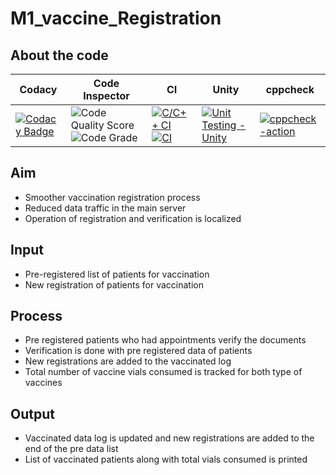 # M1_vaccine_Registration
## About the code
| Codacy | Code Inspector | CI | Unity | cppcheck |
| --- | --- | --- | --- | --- |
| [![Codacy Badge](https://api.codacy.com/project/badge/Grade/a1edf2417a2e46699e8245f518c674f4)](https://app.codacy.com/gh/amithsnair11/StepIN_VaccineRegist?utm_source=github.com&utm_medium=referral&utm_content=amithsnair11/StepIN_VaccineRegist&utm_campaign=Badge_Grade_Settings) | ![Code Quality Score](https://www.code-inspector.com/project/28301/score/svg) ![Code Grade](https://www.code-inspector.com/project/28301/status/svg) | [![C/C++ CI](https://github.com/saiss1998/M1_Vaccine_Registration/actions/workflows/c-build.yml/badge.svg)](https://github.com/saiss1998/M1_Vaccine_Registration/actions/workflows/c-build.yml) [![CI](https://github.com/saiss1998/M1_Vaccine_Registration/actions/workflows/main.yml/badge.svg)](https://github.com/saiss1998/M1_Vaccine_Registration/actions/workflows/main.yml) | [![Unit Testing - Unity](https://github.com/saiss1998/M1_Vaccine_Registration/actions/workflows/unity.yml/badge.svg)](https://github.com/saiss1998/M1_Vaccine_Registration/actions/workflows/unity.yml) | [![cppcheck-action](https://github.com/saiss1998/M1_Vaccine_Registration/actions/workflows/cppcheck.yml/badge.svg)](https://github.com/saiss1998/M1_Vaccine_Registration/actions/workflows/cppcheck.yml)

## Aim
* Smoother vaccination registration process
* Reduced data traffic in the main server
* Operation of registration and verification is localized
## Input
* Pre-registered list of patients for vaccination
* New registration of patients for vaccination
## Process
* Pre registered patients who had appointments verify the documents
* Verification is done with pre registered data of patients
* New registrations are added to the vaccinated log
* Total number of vaccine vials consumed is tracked for both type of vaccines
## Output
* Vaccinated data log is updated and new registrations are added to the end of the pre data list
* List of vaccinated patients along with total vials consumed is printed
